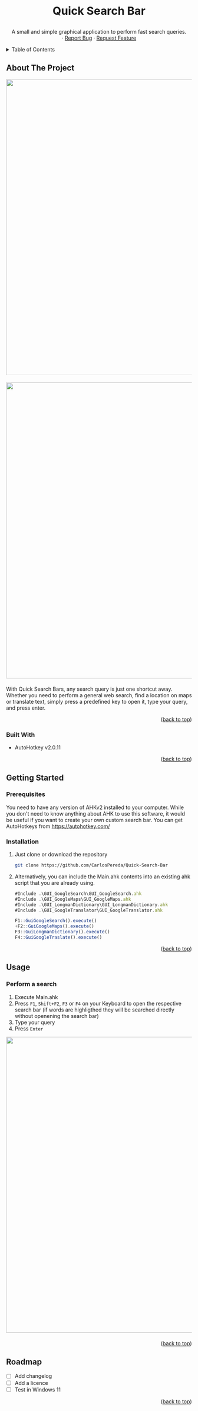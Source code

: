 <a id="readme-top"></a>

<!-- PROJECT LOGO -->
<br />
<div align="center">

<h3 align="center" style="font-size:30px">Quick Search Bar</h3>
  <p align="center">
    A small and simple graphical application to perform fast search queries. 
    <br />
    ·
    <a href="https://github.com/CarlosPereda/Quick-Search-Bar/issues/new?labels=bug&template=bug-report---.md">Report Bug</a>
    ·
    <a href="https://github.com/CarlosPereda/Quick-Search-Bar/issues/new?labels=enhancement&template=feature-request---.md">Request Feature</a>
  </p>
</div>


<!-- TABLE OF CONTENTS -->
<details>
  <summary>Table of Contents</summary>
  <ol>
    <li>
      <a href="#about-the-project">About The Project</a>
      <ul>
        <li><a href="#built-with">Built With</a></li>
      </ul>
    </li>
    <li>
      <a href="#getting-started">Getting Started</a>
      <ul>
        <li><a href="#prerequisites">Prerequisites</a></li>
        <li><a href="#installation">Installation</a></li>
      </ul>
    </li>
    <li><a href="#usage">Usage</a>
      <ul>
        <li><a href="#perform-a-search">Perform a search</a></li>
      </ul>
    </li>
    <li><a href="#roadmap">Roadmap</a>
  </ol>
</details>



<!-- ABOUT THE PROJECT -->
## About The Project
<div align="center" style="margin-bottom: 20px">
  <a href="https://github.com/CarlosPereda/Quick-Search-Bar">
    <img src="Documentation\searchBarsExample1.gif" width="800">
  </a>
</div>

<div align="center" style="margin-bottom: 20px">
  <a href="https://github.com/CarlosPereda/Quick-Search-Bar">
    <img src="Documentation\searchBarsExample3.gif" width="800">
  </a>
</div>

With Quick Search Bars, any search query is just one shortcut away. Whether you need to perform a general web search, find a location on maps or translate text, simply press a predefined key to open it, type your query, and press enter.

<p align="right">(<a href="#readme-top">back to top</a>)</p>


### Built With

* AutoHotkey v2.0.11

<p align="right">(<a href="#readme-top">back to top</a>)</p>

<!-- GETTING STARTED -->
## Getting Started

### Prerequisites

You need to have any version of AHKv2 installed to your computer. While you don't need to know anything about AHK to use this software, it would be useful if you want to create your own custom search bar. You can get AutoHotkeys from https://autohotkey.com/

### Installation

1. Just clone or download the repository
   ```sh
   git clone https://github.com/CarlosPereda/Quick-Search-Bar
   ```

2. Alternatively, you can include the Main.ahk contents into an existing ahk script that you are already using.
    ```js
    #Include .\GUI_GoogleSearch\GUI_GoogleSearch.ahk
    #Include .\GUI_GoogleMaps\GUI_GoogleMaps.ahk
    #Include .\GUI_LongmanDictionary\GUI_LongmanDictionary.ahk
    #Include .\GUI_GoogleTranslator\GUI_GoogleTranslator.ahk

    F1::GuiGoogleSearch().execute()
    +F2::GuiGoogleMaps().execute()
    F3::GuiLongmanDictionary().execute()
    F4::GuiGoogleTraslate().execute()
    ```
<p align="right">(<a href="#readme-top">back to top</a>)</p>

<!-- USAGE EXAMPLES -->
## Usage

### Perform a search
1. Execute Main.ahk 
2. Press ```F1```, ```Shift+F2```, ```F3``` or ```F4```  on your Keyboard to open the respective search bar (if words are highligthed they will be searched directly without openening the search bar)
3. Type your query
4. Press ```Enter```

<div align="center" style="margin-bottom: 20px">
  <a href="https://github.com/CarlosPereda/Quick-Search-Bar">
    <img src="Documentation\searchBarsExample2.gif" width="800">
  </a>
</div>

<p align="right">(<a href="#readme-top">back to top</a>)</p>


<!-- ROADMAP -->
## Roadmap

- [ ] Add changelog
- [ ] Add a licence
- [ ] Test in Windows 11

<p align="right">(<a href="#readme-top">back to top</a>)</p>